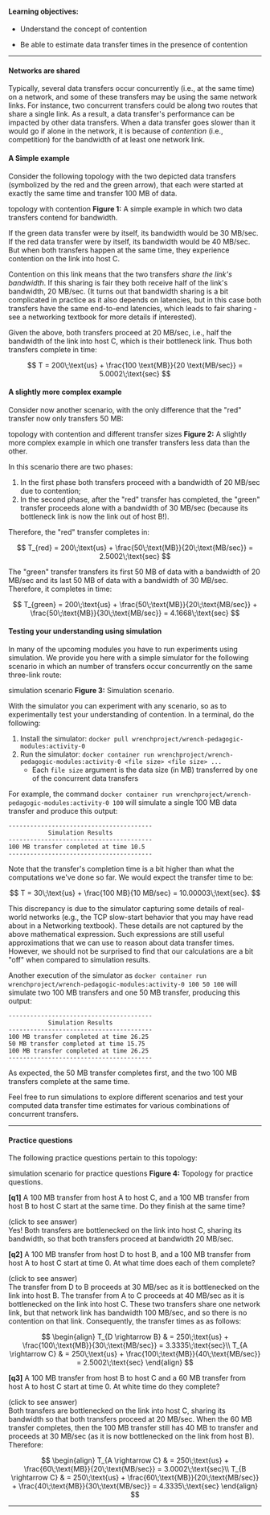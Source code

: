 
#### Learning objectives:

  - Understand the concept of contention

  - Be able to estimate data transfer times in the presence of contention
  

---


#### Networks are shared

Typically, several data transfers occur concurrently (i.e., at the same
time) on a network, and some of these transfers may be using the same
network links. For instance, two concurrent transfers could be along two
routes that share a single link. As a result, a data transfer's performance
can be impacted by other data transfers. When a data transfer goes slower
than it would go if alone in the network, it is because of *contention*
(i.e., competition) for the bandwidth of at least one network link.

#### A Simple example

Consider the following topology with the two depicted data transfers (symbolized by the red and the green arrow), that
each were started at exactly the same time and transfer 100 MB of data.

<object class="figure" type="image/svg+xml" data="{{ site.baseurl }}/public/img/networking_fundamentals/topology_contention.svg">topology with contention</object>
<b>Figure 1:</b> A simple example in which two data transfers contend for bandwidth.

If the green data transfer were by itself, its bandwidth would be 30 MB/sec.
If the red data transfer were by itself, its bandwidth would be 40
MB/sec. But when both transfers happen at the same time, they experience
contention on the link into host C. 

Contention on this link means that the two transfers *share the link's
bandwidth*. If this sharing is fair they both
receive half of the link's bandwidth, 20 MB/sec. (It turns out that bandwidth sharing
is a bit complicated in practice as it also depends on latencies, but in
this case both transfers have the same end-to-end latencies, which leads to
fair sharing - see a networking textbook for more details if interested).

Given the above, both transfers proceed at 20 MB/sec, i.e., half the bandwidth of the link into
host C, which is their bottleneck link. 
Thus both transfers complete in time:

$$
T = 200\;\text{us} + \frac{100 \text{MB}}{20 \text{MB/sec}} = 5.0002\;\text{sec}
$$


#### A slightly more complex example

Consider now another scenario, with the only difference that the "red" transfer now only transfers 50 MB:

<object class="figure" type="image/svg+xml" data="{{ site.baseurl }}/public/img/networking_fundamentals/topology_contention_different_sizes.svg">topology with contention and different transfer sizes</object>
<b>Figure 2:</b> A slightly more complex example in which one transfer transfers less data than the other.

In this scenario there are two phases:

  1. In the first phase both transfers proceed with a bandwidth of 20 MB/sec due to contention;
  2. In the second phase, after the "red" transfer has completed, the "green" transfer proceeds alone with a bandwidth of 30 MB/sec (because its bottleneck link is now the link out of host B!).

Therefore, the "red" transfer completes in:

$$
T_{red} = 200\;\text{us} + \frac{50\;\text{MB}}{20\;\text{MB/sec}} = 2.5002\;\text{sec}
$$

The "green" transfer transfers its first 50 MB of data with a bandwidth of 20 MB/sec and its last 50 MB of data with
a bandwidth of 30 MB/sec. Therefore, it completes in time:

$$
T_{green} = 200\;\text{us} + \frac{50\;\text{MB}}{20\;\text{MB/sec}} + \frac{50\;\text{MB}}{30\;\text{MB/sec}} = 4.1668\;\text{sec}
$$

#### Testing your understanding using simulation

In many of the upcoming modules you have to run experiments using
simulation. We provide you here with a simple simulator for the following
scenario in which an number of transfers occur concurrently on the same
three-link route:

<object class="figure" type="image/svg+xml" data="{{ site.baseurl }}/public/img/networking_fundamentals/topology_contention_simulation.svg">simulation scenario</object>
<b>Figure 3:</b> Simulation scenario.

With the simulator you can experiment with any scenario, so as to experimentally test your
understanding of contention.  In a terminal, do the following:

1. Install the simulator: `docker pull wrenchproject/wrench-pedagogic-modules:activity-0`
2. Run the simulator: `docker container run wrenchproject/wrench-pedagogic-modules:activity-0 <file size> <file size> ...`
    - Each `file size` argument is the data size (in MB) transferred by one of the concurrent data transfers

For example, the command `docker container run wrenchproject/wrench-pedagogic-modules:activity-0 100` will simulate a single 100 MB data transfer and produce this output:

```
----------------------------------------
           Simulation Results
----------------------------------------
100 MB transfer completed at time 10.5
----------------------------------------
```

Note that the transfer's completion time is a bit higher than what the computations
we've done so far. We would expect the transfer time to be:

$$
T = 30\;\text{us} + \frac{100 MB}{10 MB/sec} = 10.00003\;\text{sec}.
$$

This discrepancy is due to the simulator capturing some details of
real-world networks (e.g., the TCP slow-start behavior that you may have read about
in a Networking textbook).
These details are not captured by the
above mathematical expression. Such expressions are
still useful approximations that we can use to reason about data transfer
times. However, we should not be surprised to find that our calculations
are a bit "off" when compared to simulation results.

Another execution of the simulator as `docker container run wrenchproject/wrench-pedagogic-modules:activity-0 100 50 100` will simulate two 100 MB transfers and one 50 MB transfer, producing this output:

```
----------------------------------------
           Simulation Results
----------------------------------------
100 MB transfer completed at time 26.25
50 MB transfer completed at time 15.75
100 MB transfer completed at time 26.25
----------------------------------------
```

As expected, the 50 MB transfer completes first, and the two 100 MB transfers
complete at the same time.

Feel free to run simulations to explore different scenarios and test your 
computed data transfer time estimates for various combinations of concurrent
transfers.

--- 

#### Practice questions

The following practice questions pertain to this topology:

<object class="figure" type="image/svg+xml" data="{{ site.baseurl }}/public/img/networking_fundamentals/topology_contention_practice.svg">simulation scenario for practice questions</object>
<b>Figure 4:</b> Topology for practice questions.


**[q1]** A 100 MB transfer from host A to host C, and a 100 MB transfer
	 from host B to host C start at the same time. Do they finish at
	 the same time?


<div class="ui accordion fluid">
  <div class="title">
    <i class="dropdown icon"></i>
    (click to see answer)
  </div>
  <div markdown="1" class="ui segment content">
   Yes! Both transfers are bottlenecked on the link into host C, sharing its
   bandwidth, so that both transfers proceed at bandwidth 20 MB/sec.
  </div>
</div>

<p> </p>


**[q2]** A 100 MB transfer from host D to host B, and a 100 MB transfer
         from host A to host C start at time 0. At what time
         does each of them complete? 
<div class="ui accordion fluid">
  <div class="title">
    <i class="dropdown icon"></i>
    (click to see answer)
  </div>
  <div markdown="1" class="ui segment content">
   The transfer from D to B proceeds at 30 MB/sec as it is bottlenecked
   on the link into host B. The transfer from A to C proceeds at 40 MB/sec
   as it is bottlenecked on the link into host C. These two transfers share
   one network link, but that network link has bandwidth 100 MB/sec, and so
   there is no contention on that link.  Consequently, the transfer times
   as as follows:

$$
\begin{align}
  T_{D \rightarrow B} & = 250\;\text{us} + \frac{100\;\text{MB}}{30\;\text{MB/sec}} = 3.3335\;\text{sec}\\
  T_{A \rightarrow C} & = 250\;\text{us} + \frac{100\;\text{MB}}{40\;\text{MB/sec}} = 2.5002\;\text{sec}
\end{align}
$$
  </div>
</div>

<p> </p>


**[q3]** A 100 MB transfer from host B to host C and a 60 MB transfer 
from host A to host C start at time 0. At white time do they complete?
<div class="ui accordion fluid">
  <div class="title">
    <i class="dropdown icon"></i>
    (click to see answer)
  </div>
  <div markdown="1" class="ui segment content">
   Both transfers are bottlenecked on the link into host C, sharing its
   bandwidth so that both transfers proceed at 20 MB/sec. When the 60 MB
transfer completes, then the 100 MB transfer still has 40 MB to transfer and
proceeds at 30 MB/sec (as it is now bottlenecked on the link from host B). Therefore:

$$
\begin{align}
  T_{A \rightarrow C} & = 250\;\text{us} + \frac{60\;\text{MB}}{20\;\text{MB/sec}} = 3.0002\;\text{sec}\\
  T_{B \rightarrow C} & = 250\;\text{us} + \frac{60\;\text{MB}}{20\;\text{MB/sec}} + \frac{40\;\text{MB}}{30\;\text{MB/sec}} = 4.3335\;\text{sec}
\end{align}
$$
  </div>
</div>

<p> </p>



--- 


